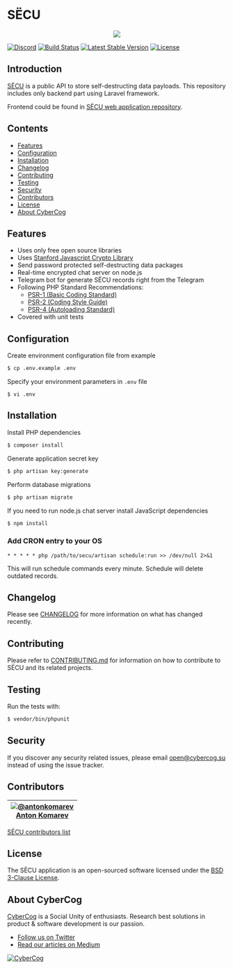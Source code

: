 # SЁCU

<p align="center">
<img src="https://user-images.githubusercontent.com/1849174/72083735-5dd72f00-3313-11ea-9ea1-1a5b57548232.png">
</p>

[![Discord](https://img.shields.io/static/v1?logo=discord&label=&message=Discord&color=36393f&style=flat-square)](https://discord.gg/rYkeBjp)
[![Build Status](https://travis-ci.org/secusu/secusu.svg)](https://travis-ci.org/secusu/secusu)
[![Latest Stable Version](https://poser.pugx.org/secu/secu/version)](https://packagist.org/packages/secu/secu)
[![License](https://poser.pugx.org/secu/secu/license)](https://github.com/secusu/secusu/blob/master/LICENSE)

## Introduction

[SЁCU](https://secu.su/) is a public API to store self-destructing data payloads.
This repository includes only backend part using Laravel framework.

Frontend could be found in [SЁCU web application repository](https://github.com/secusu/web-app).

## Contents

- [Features](#features)
- [Configuration](#configuration)
- [Installation](#installation)
- [Changelog](#changelog)
- [Contributing](#contributing)
- [Testing](#testing)
- [Security](#security)
- [Contributors](#contributors)
- [License](#license)
- [About CyberCog](#about-cybercog)

## Features

- Uses only free open source libraries
- Uses [Stanford Javascript Crypto Library](https://github.com/bitwiseshiftleft/sjcl)
- Send password protected self-destructing data packages
- Real-time encrypted chat server on node.js
- Telegram bot for generate SЁCU records right from the Telegram
- Following PHP Standard Recommendations:
  - [PSR-1 (Basic Coding Standard)](http://www.php-fig.org/psr/psr-1/)
  - [PSR-2 (Coding Style Guide)](http://www.php-fig.org/psr/psr-2/)
  - [PSR-4 (Autoloading Standard)](http://www.php-fig.org/psr/psr-4/)
- Covered with unit tests

## Configuration

Create environment configuration file from example

```sh
$ cp .env.example .env
```

Specify your environment parameters in `.env` file 

```
$ vi .env
```

## Installation

Install PHP dependencies

```sh
$ composer install
```

Generate application secret key

```sh
$ php artisan key:generate
```

Perform database migrations

```sh
$ php artisan migrate
```

If you need to run node.js chat server install JavaScript dependencies

```sh
$ npm install
```

### Add CRON entry to your OS

```
* * * * * php /path/to/secu/artisan schedule:run >> /dev/null 2>&1
```

This will run schedule commands every minute. Schedule will delete outdated records.

## Changelog

Please see [CHANGELOG](CHANGELOG.md) for more information on what has changed recently.

## Contributing

Please refer to [CONTRIBUTING.md](https://github.com/secusu/secusu/blob/master/CONTRIBUTING.md) for information on how to contribute to SЁCU and its related projects.

## Testing

Run the tests with:

```sh
$ vendor/bin/phpunit
```

## Security

If you discover any security related issues, please email open@cybercog.su instead of using the issue tracker.

## Contributors

| <a href="https://github.com/antonkomarev">![@antonkomarev](https://avatars.githubusercontent.com/u/1849174?s=110)<br />Anton Komarev</a> |  
| :---: |

[SЁCU contributors list](../../contributors)

## License

The SЁCU application is an open-sourced software licensed under the [BSD 3-Clause License](https://opensource.org/licenses/BSD-3-Clause).

## About CyberCog

[CyberCog](https://cybercog.su) is a Social Unity of enthusiasts. Research best solutions in product & software development is our passion.

- [Follow us on Twitter](https://twitter.com/cybercog)
- [Read our articles on Medium](https://medium.com/cybercog)

<a href="https://cybercog.su"><img src="https://cloud.githubusercontent.com/assets/1849174/18418932/e9edb390-7860-11e6-8a43-aa3fad524664.png" alt="CyberCog"></a>
